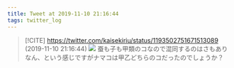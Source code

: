 ```yaml
---
title: Tweet at 2019-11-10 21:16:44
tags: twitter_log
---
```


> [!CITE] https://twitter.com/kaisekiriu/status/1193502751671513089 (2019-11-10 21:16:44)
> ![](https://twitter.com/kaisekiriu/status/1193502751671513089)
> 蚕も子も甲類のコなので混同するのはさもありなん、という感じですがナマコは甲乙どちらのコだったのでしょうか？

